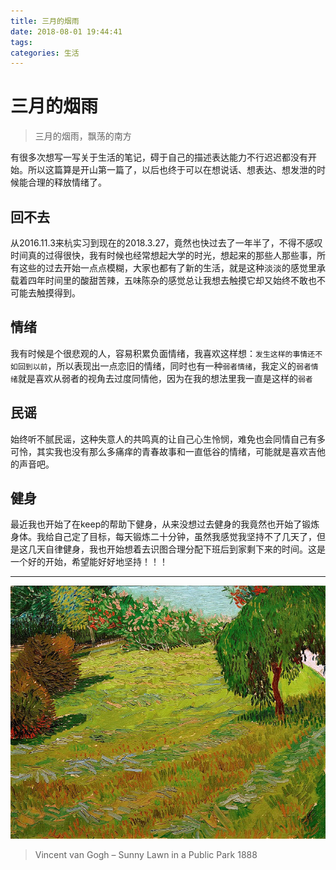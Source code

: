 ```yaml
---
title: 三月的烟雨
date: 2018-08-01 19:44:41
tags: 
categories: 生活
---
```


# 三月的烟雨

>三月的烟雨，飘荡的南方

有很多次想写一写关于生活的笔记，碍于自己的描述表达能力不行迟迟都没有开始。所以这篇算是开山第一篇了，以后也终于可以在想说话、想表达、想发泄的时候能合理的释放情绪了。

## 回不去

从2016.11.3来杭实习到现在的2018.3.27，竟然也快过去了一年半了，不得不感叹时间真的过得很快，我有时候也经常想起大学的时光，想起来的那些人那些事，所有这些的过去开始一点点模糊，大家也都有了新的生活，就是这种淡淡的感觉里承载着四年时间里的酸甜苦辣，五味陈杂的感觉总让我想去触摸它却又始终不敢也不可能去触摸得到。

## 情绪

我有时候是个很悲观的人，容易积累负面情绪，我喜欢这样想：`发生这样的事情还不如回到以前`，所以表现出一点恋旧的情绪，同时也有一种`弱者情绪`，我定义的`弱者情绪`就是喜欢从弱者的视角去过度同情他，因为在我的想法里我一直是这样的`弱者`

## 民谣

始终听不腻民谣，这种失意人的共鸣真的让自己心生怜悯，难免也会同情自己有多可怜，其实我也没有那么多痛痒的青春故事和一直低谷的情绪，可能就是喜欢吉他的声音吧。

## 健身

最近我也开始了在keep的帮助下健身，从来没想过去健身的我竟然也开始了锻炼身体。我给自己定了目标，每天锻炼二十分钟，虽然我感觉我坚持不了几天了，但是这几天自律健身，我也开始想着去识图合理分配下班后到家剩下来的时间。这是一个好的开始，希望能好好地坚持！！！

---

![Vincent van Gogh – Sunny Lawn in a Public Park](三月的烟雨/898024871.jpg)

> Vincent van Gogh – Sunny Lawn in a Public Park 1888

